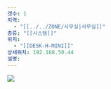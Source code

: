 ```yaml
---
갯수: 1
지역:
  - "[[../../ZONE/사무실|사무실]]"
종류: "[[시스템]]"
위치:
  - "[[DESK-H-MINI]]"
상세위치: 192.168.50.44
설명:
---
```


![](http://192.168.50.22/devices/250322_IMG_0055.jpg)
